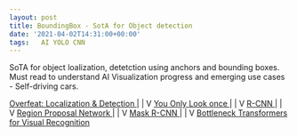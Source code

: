 ```yaml
---
layout: post
title: BoundingBox - SotA for Object detection   
date: '2021-04-02T14:31:00+00:00'
tags:   AI YOLO CNN
---
```


SoTA for object loalization, detetction using anchors and bounding boxes. Must read to understand AI Visualization progress and emerging use cases - Self-driving cars.

<a href="https://arxiv.org/abs/1312.6229"> Overfeat: Localization & Detection </a>
       |
       |
       V
<a href="https://arxiv.org/abs/1506.02640"> You Only Look once </a>
       |
       |
       V
<a href="https://arxiv.org/abs/1311.2524"> R-CNN </a>
       |
       |
       V
<a href="https://arxiv.org/pdf/1506.01497.pdf"> Region Proposal Network </a>
       |
       |
       V
<a href="https://arxiv.org/pdf/1703.06870.pdf"> Mask R-CNN </a>
       |
       |
       V
<a href="https://arxiv.org/abs/2101.11605"> Bottleneck Transformers for Visual Recognition </a>